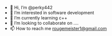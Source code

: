 - 👋 Hi, I’m @perky442
- 👀 I’m interested in software development
- 🌱 I’m currently learning c++
- 💞️ I’m looking to collaborate on ....
- 📫 How to reach me rougemeister1@gmail.com

<!---
perky442/perky442 is a ✨ special ✨ repository because its `README.md` (this file) appears on your GitHub profile.
You can click the Preview link to take a look at your changes.
--->
